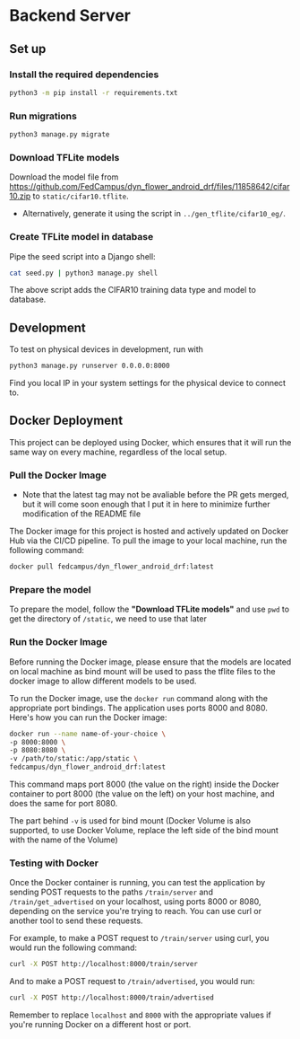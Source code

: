 # Backend Server

## Set up

### Install the required dependencies

```sh
python3 -m pip install -r requirements.txt
```

### Run migrations

```sh
python3 manage.py migrate
```

### Download TFLite models

Download the model file from <https://github.com/FedCampus/dyn_flower_android_drf/files/11858642/cifar10.zip> to `static/cifar10.tflite`.

- Alternatively, generate it using the script in `../gen_tflite/cifar10_eg/`.

### Create TFLite model in database

Pipe the seed script into a Django shell:

```sh
cat seed.py | python3 manage.py shell
```

The above script adds the CIFAR10 training data type and model to database.

## Development

To test on physical devices in development, run with

```sh
python3 manage.py runserver 0.0.0.0:8000
```

Find you local IP in your system settings for the physical device to connect to.

## Docker Deployment

This project can be deployed using Docker, which ensures that it will run the same way on every machine, regardless of the local setup.

### Pull the Docker Image

- Note that the latest tag may not be avaliable before the PR gets merged, but it will come soon enough that I put it in here to minimize further modification of the README file

The Docker image for this project is hosted and actively updated on Docker Hub via the CI/CD pipeline. To pull the image to your local machine, run the following command:

```sh
docker pull fedcampus/dyn_flower_android_drf:latest
```

### Prepare the model

To prepare the model, follow the **"Download TFLite models"** and use `pwd` to get the directory of `/static`, we need to use that later

### Run the Docker Image

Before running the Docker image, please ensure that the models are located on local machine as bind mount will be used to pass the tflite files to the docker image to allow different models to be used.

To run the Docker image, use the `docker run` command along with the appropriate port bindings. The application uses ports 8000 and 8080. Here's how you can run the Docker image:

```sh
docker run --name name-of-your-choice \
-p 8000:8000 \
-p 8080:8080 \
-v /path/to/static:/app/static \
fedcampus/dyn_flower_android_drf:latest
```

This command maps port 8000 (the value on the right) inside the Docker container to port 8000 (the value on the left) on your host machine, and does the same for port 8080.

The part behind `-v` is used for bind mount (Docker Volume is also supported, to use Docker Volume, replace the left side of the bind mount with the name of the Volume)

### Testing with Docker

Once the Docker container is running, you can test the application by sending POST requests to the paths `/train/server` and `/train/get_advertised` on your localhost, using ports 8000 or 8080, depending on the service you're trying to reach. You can use curl or another tool to send these requests.

For example, to make a POST request to `/train/server` using curl, you would run the following command:

```sh
curl -X POST http://localhost:8000/train/server
```

And to make a POST request to `/train/advertised`, you would run:

```sh
curl -X POST http://localhost:8000/train/advertised
```

Remember to replace `localhost` and `8000` with the appropriate values if you're running Docker on a different host or port.
